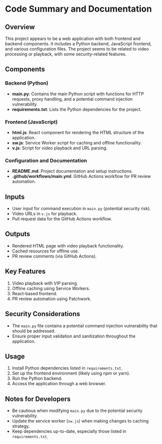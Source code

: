
# Code Summary and Documentation

## Overview

This project appears to be a web application with both frontend and backend components. It includes a Python backend, JavaScript frontend, and various configuration files. The project seems to be related to video processing or playback, with some security-related features.

## Components

### Backend (Python)

- **main.py**: Contains the main Python script with functions for HTTP requests, proxy handling, and a potential command injection vulnerability.
- **requirements.txt**: Lists the Python dependencies for the project.

### Frontend (JavaScript)

- **html.js**: React component for rendering the HTML structure of the application.
- **sw.js**: Service Worker script for caching and offline functionality.
- **v.js**: Script for video playback and URL parsing.

### Configuration and Documentation

- **README.md**: Project documentation and setup instructions.
- **.github/workflows/main.yml**: GitHub Actions workflow for PR review automation.

## Inputs

- User input for command execution in `main.py` (potential security risk).
- Video URLs in `v.js` for playback.
- Pull request data for the GitHub Actions workflow.

## Outputs

- Rendered HTML page with video playback functionality.
- Cached resources for offline use.
- PR review comments (via GitHub Actions).

## Key Features

1. Video playback with VIP parsing.
2. Offline caching using Service Workers.
3. React-based frontend.
4. PR review automation using Patchwork.

## Security Considerations

- The `main.py` file contains a potential command injection vulnerability that should be addressed.
- Ensure proper input validation and sanitization throughout the application.

## Usage

1. Install Python dependencies listed in `requirements.txt`.
2. Set up the frontend environment (likely using npm or yarn).
3. Run the Python backend.
4. Access the application through a web browser.

## Notes for Developers

- Be cautious when modifying `main.py` due to the potential security vulnerability.
- Update the service worker (`sw.js`) when making changes to caching strategy.
- Keep dependencies up-to-date, especially those listed in `requirements.txt`.
